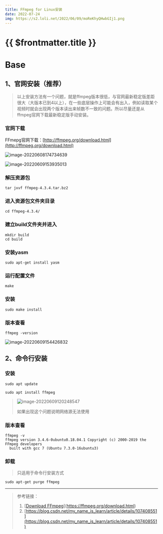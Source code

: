 ```yaml
---
title: FFmpeg for Linux安装
date: 2022-07-24
img: https://s2.loli.net/2022/06/09/moReKhyQHwbGIj1.png
---
```


# {{ $frontmatter.title }} <Badge type="tip" :text="String($frontmatter.date).slice(0,10)" />


# Base

## 1、官网安装（推荐）

> 以上安装方法有一个问题，就是ffmpeg版本很低，与官网最新稳定版差距很大（大版本已到4以上），在一些底层操作上可能会有出入，例如读取某个视频时就会出现两个版本读出来帧数不一致的问题。所以尽量还是从ffmpeg官网下载最新稳定版手动安装。

### 官网下载

FFmepg官网下载：[http://ffmpeg.org/download.html](http://ffmpeg.org/download.html)

![image-20220608174734639](https://s2.loli.net/2022/06/09/moReKhyQHwbGIj1.png)



![image-20220609153935013](https://s2.loli.net/2022/06/09/KfnRij4dDJFP7z6.png)



### 解压资源包

```shell
tar jxvf ffmpeg-4.3.4.tar.bz2
```

### 进入资源包文件夹目录

```shell
cd ffmpeg-4.3.4/
```

### 建立build文件夹并进入

```shell
mkdir build
cd build
```

### 安装yasm

```shell
sudo apt-get install yasm
```

### 运行配置文件

```shell
make
```

### 安装

```shell
sudo make install
```

### 版本查看

```
ffmpeg -version
```

<img src="https://s2.loli.net/2022/06/09/QT4CkLz3YSDjUnt.png" alt="image-20220609154426832"  />


## 2、命令行安装

### 安装

```shell
sudo apt update
```

```shell
sudo apt install ffmpeg
```



> ![image-20220609120248547](https://s2.loli.net/2022/06/09/H9hXYeZVR28Giuw.png)
>
> 如果出现这个问题说明网络源无法使用



### 版本查看

```shell
ffmpeg -v
ffmpeg version 3.4.6-0ubuntu0.18.04.1 Copyright (c) 2000-2019 the FFmpeg developers
  built with gcc 7 (Ubuntu 7.3.0-16ubuntu3)
```

### 卸载

> 只适用于命令行安装方式

```shell
sudo apt-get purge ffmpeg
```





--------


> 参考链接：
>
> 1. [[Download FFmpeg](https://ffmpeg.org/download.html)](https://ffmpeg.org/download.html)
> 1. [https://blog.csdn.net/my_name_is_learn/article/details/107408551](https://blog.csdn.net/my_name_is_learn/article/details/107408551)